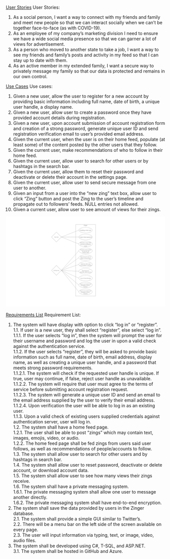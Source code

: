 [User Stories](https://github.com/mcforma/Zinger/blob/main/Requirements/User%20Stories)
User Stories:

1. As a social person, 
I want a way to connect with my friends and family and meet new people
so that we can interact socially when we can’t be together face-to-face (as with COVID-19).
2. As an employee of my company’s marketing division
I need to ensure we have a wide social media presence 
so that we can garner a lot of views for advertisement.
3. As a person who moved to another state to take a job,
I want a way to see my friends and family’s posts and activity in my feed
so that I can stay up to date with them.
4. As an active member in my extended family,
I want a secure way to privately message my family
so that our data is protected and remains in our own control.

[Use Cases](https://github.com/mcforma/Zinger/blob/main/Requirements/Use%20Cases)
Use cases:

1. Given a new user, allow the user to register for a new account by providing basic information including full name, date of birth, a unique user handle, a display name.
2. Given a new user, allow user to create a password once they have provided account details during registration.
3. Given a new user, upon account submission of account registration form and creation of a strong password, generate unique user ID and send registration verification email to user’s provided email address.
4. Given the current user, when the user is on their home feed, populate (at least some) of the content posted by the other users that they follow.
5. Given the current user, make recommendations of who to follow in their home feed.
6. Given the current user, allow user to search for other users or by hashtags in the search bar.
7. Given the current user, allow them to reset their password and deactivate or delete their account in the settings page.
8. Given the current user, allow user to send secure message from one user to another.
9. Given an input from a user into the “new zing” text box, allow user to click “Zing” button and post the Zing to the user’s timeline and propagate out to followers’ feeds. NULL entries not allowed.
10. Given a current user, allow user to see amount of views for their zings.


![Zinger Use Case Diagram](https://github.com/mcforma/Zinger/blob/main/Requirements/Zinger%20Use%20Case%20Diagram.png)

[Requirements List](https://github.com/mcforma/Zinger/blob/main/Requirements/Requirements%20List)
Requirement List:

1. The system will have display with option to click “log in” or “register”.<br>
  1.1. If user is a new user, they shall select “register”, else select “log in”.<br>
    1.1.1. If the user selects “log in”, then the system will prompt the user for their username and password and log the user in upon a valid check against the authentication service.<br>
    1.1.2. If the user selects “register”, they will be asked to provide basic information such as full name, date of birth, email address, display name, as well as creating a unique user handle, and a password that meets strong password requirements.<br> 
      1.1.2.1. The system will check if the requested user handle is unique. If true, user may continue, if false, reject user handle as unavailable.<br>
      1.1.2.2. The system will require that user must agree to the terms of service before submitting account registration request.<br>
      1.1.2.3. The system will generate a unique user ID and send an email to the email address supplied by the user to verify their email address.<br>
      1.1.2.4. Upon verification the user will be able to log in as an existing user.<br>
    1.1.3. Upon a valid check of existing users supplied credentials against authentication server, user will log in.<br>
  1.2. The system shall have a home feed page.<br>
    1.2.1. The user shall be able to post “zings” which may contain text, images, emojis, video, or audio.<br>
    1.2.2. The home feed page shall be fed zings from users said user follows, as well as recommendations of people/accounts to follow.<br>
  1.3. The system shall allow user to search for other users and by hashtags in search bar.<br>
  1.4. The system shall allow user to reset password, deactivate or delete account, or download account data.<br>
  1.5. The system shall allow user to see how many views their zings receive.<br>
  1.6. The system shall have a private messaging system.<br>
    1.6.1. The private messaging system shall allow one user to message another directly.<br>
    1.6.2. The private messaging system shall have end-to-end encryption.<br>
2. The system shall save the data provided by users in the Zinger database.<br>
  2.1. The system shall provide a simple GUI similar to Twitter’s.<br>
  2.2. There will be a menu bar on the left side of the screen available on every page.<br>
  2.3. The user will input information via typing, text, or image, video, audio files.<br>
3. The system shall be developed using C#, T-SQL, and ASP.NET.<br>
  3.1. The system shall be hosted in GitHub and Azure.<br>
